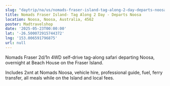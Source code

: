 ```yaml
---
slug: "daytrip/na/us/nomads-fraser-island-tag-along-2-day-departs-noosa"
title: Nomads Fraser Island- Tag Along 2 Day - Departs Noosa
location: Noosa, Noosa, Australia, 4562
poster: Madtravelshop
date: '2025-05-23T00:00:00'
lat: '-26.500072915744372'
lng: '153.006591796875'
url: null
---
```


Nomads Fraser 2d/1n 4WD self-drive tag-along safari departing Noosa, overnight at Beach House on the Fraser Island.

Includes 2xnt at Nomads Noosa, vehicle hire, professional guide, fuel, ferry transfer, all meals while on the Island and local fees.

